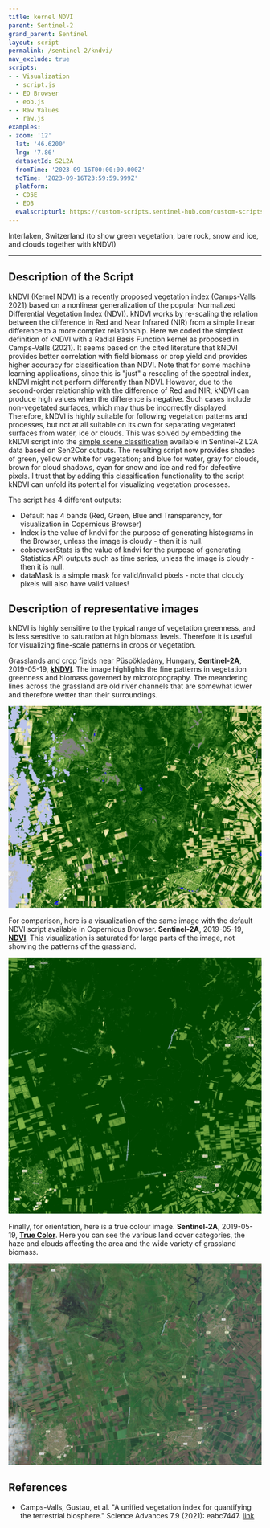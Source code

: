 ```yaml
---
title: kernel NDVI
parent: Sentinel-2
grand_parent: Sentinel
layout: script
permalink: /sentinel-2/kndvi/
nav_exclude: true
scripts:
- - Visualization
  - script.js
- - EO Browser
  - eob.js
- - Raw Values
  - raw.js
examples:
- zoom: '12'
  lat: '46.6200'
  lng: '7.86'
  datasetId: S2L2A
  fromTime: '2023-09-16T00:00:00.000Z'
  toTime: '2023-09-16T23:59:59.999Z'
  platform:
  - CDSE
  - EOB
  evalscripturl: https://custom-scripts.sentinel-hub.com/custom-scripts/sentinel-2/kndvi/script.js
---
```



Interlaken, Switzerland (to show green vegetation, bare rock, snow and ice, and clouds together with kNDVI)

---

## Description of the Script

kNDVI (Kernel NDVI) is a recently proposed vegetation index (Camps-Valls 2021) based on a nonlinear generalization of the popular Normalized Differential Vegetation Index (NDVI). kNDVI works by re-scaling the relation between the difference in Red and Near Infrared (NIR) from a simple linear difference to a more complex relationship. Here we coded the simplest definition of kNDVI with a Radial Basis Function kernel as proposed in Camps-Valls (2021).
It seems based on the cited literature that kNDVI provides better correlation with field biomass or crop yield and provides higher accuracy for classification than NDVI. Note that for some machine learning applications, since this is "just" a rescaling of the spectral index, kNDVI might not perform differently than NDVI.
However, due to the second-order relationship with the difference of Red and NIR, kNDVI can produce high values when the difference is negative. Such cases include non-vegetated surfaces, which may thus be incorrectly displayed. Therefore, kNDVI is highly suitable for following vegetation patterns and processes, but not at all suitable on its own for separating vegetated surfaces from water, ice or clouds.
This was solved by embedding the kNDVI script into the [simple scene classification](https://www.sentinel-hub.com/faq/how-get-s2a-scene-classification-sentinel-2/) available in Sentinel-2 L2A data based on Sen2Cor outputs. The resulting script now provides shades of green, yellow or white for vegetation; and blue for water, gray for clouds, brown for cloud shadows, cyan for snow and ice and red for defective pixels. I trust that by adding this classification functionality to the script kNDVI can unfold its potential for visualizing vegetation processes.

The script has 4 different outputs:
- Default has 4 bands (Red, Green, Blue and Transparency, for visualization in Copernicus Browser)
- Index is the value of kndvi for the purpose of generating histograms in the Browser, unless the image is cloudy - then it is null.
- eobrowserStats is the value of kndvi for the purpose of generating Statistics API outputs such as time series, unless the image is cloudy - then it is null. 
- dataMask is a simple mask for valid/invalid pixels - note that cloudy pixels will also have valid values!

## Description of representative images

kNDVI is highly sensitive to the typical range of vegetation greenness, and is less sensitive to saturation at high biomass levels. Therefore it is useful for visualizing fine-scale patterns in crops or vegetation.

Grasslands and crop fields near Püspökladány, Hungary, **Sentinel-2A**, 2019-05-19, [**kNDVI**](https://tinyurl.com/pladanykndvi). The image highlights the fine patterns in vegetation greenness and biomass governed by microtopography. The meandering lines across the grassland are old river channels that are somewhat lower and therefore wetter than their surroundings. 

!['Sentinel-2 05 May 2023, Püspökladány, Hungary'](./img/Sentinel-2_L2A_pkladany_kndvi.jpg)

For comparison, here is a visualization of the same image with the default NDVI script available in Copernicus Browser. **Sentinel-2A**, 2019-05-19, [**NDVI**](https://link.dataspace.copernicus.eu/yv4r). This visualization is saturated for large parts of the image, not showing the patterns of the grassland. 

!['Sentinel-2 05 May 2023, Püspökladány, Hungary'](./img/Sentinel-2_L2A_NDVI.jpg)

Finally, for orientation, here is a true colour image. **Sentinel-2A**, 2019-05-19, [**True Color**](https://link.dataspace.copernicus.eu/m2u2). Here you can see the various land cover categories, the haze and clouds affecting the area and the wide variety of grassland biomass. 

!['Sentinel-2 05 May 2023, Püspökladány, Hungary'](.\img\Sentinel-2_L2A_True_color.jpg)

## References

- Camps-Valls, Gustau, et al. "A unified vegetation index for quantifying the terrestrial biosphere." Science Advances 7.9 (2021): eabc7447. [link](https://www.science.org/doi/10.1126/sciadv.abc7447)